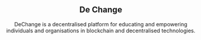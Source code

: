 <div align="center">

## De Change
DeChange is a decentralised platform for educating and empowering individuals and organisations in blockchain and decentralised technologies.

</div>